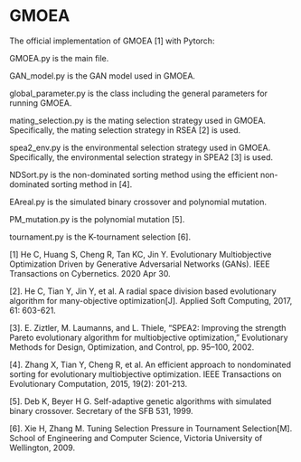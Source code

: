 # GMOEA

The official implementation of GMOEA [1] with Pytorch:

GMOEA.py is the main file.

GAN_model.py is the GAN model used in GMOEA.

global_parameter.py is the class including the general parameters for running GMOEA.

mating_selection.py is the mating selection strategy used in GMOEA. Specifically, the mating selection strategy in RSEA [2] is used.

spea2_env.py is the environmental selection strategy used in GMOEA. Specifically, the environmental selection strategy in SPEA2 [3] is used.

NDSort.py is the non-dominated sorting method using the efficient non-dominated sorting method in [4].

EAreal.py is the simulated binary crossover and polynomial mutation.

PM_mutation.py is the polynomial mutation [5].

tournament.py is the K-tournament selection [6].

[1] He C, Huang S, Cheng R, Tan KC, Jin Y. Evolutionary Multiobjective Optimization Driven by Generative Adversarial Networks (GANs). IEEE Transactions on Cybernetics. 2020 Apr 30.

[2]. He C, Tian Y, Jin Y, et al. A radial space division based evolutionary algorithm for many-objective optimization[J]. Applied Soft Computing, 2017, 61: 603-621.

[3]. E. Ziztler, M. Laumanns, and L. Thiele, “SPEA2: Improving the strength Pareto evolutionary algorithm for multiobjective optimization,” Evolutionary Methods for Design, Optimization, and Control, pp. 95–100, 2002.

[4]. Zhang X, Tian Y, Cheng R, et al. An efficient approach to nondominated sorting for evolutionary multiobjective optimization. IEEE Transactions on Evolutionary Computation, 2015, 19(2): 201-213.

[5]. Deb K, Beyer H G. Self-adaptive genetic algorithms with simulated binary crossover. Secretary of the SFB 531, 1999.

[6]. Xie H, Zhang M. Tuning Selection Pressure in Tournament Selection[M]. School of Engineering and Computer Science, Victoria University of Wellington, 2009.
